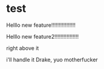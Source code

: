# test



Helllo new feature!!!!!!!!!!!!!!!!



Helllo new feature2!!!!!!!!!!!!!!!!


right above it

i'll handle it Drake, yuo motherfucker
